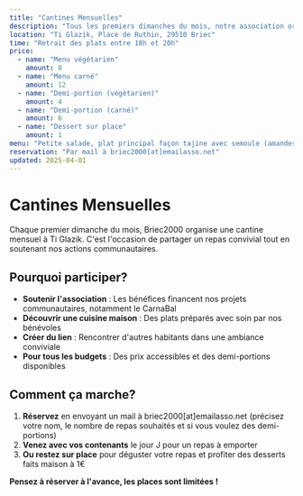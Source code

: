 ```yaml
---
title: "Cantines Mensuelles"
description: "Tous les premiers dimanches du mois, notre association organise une cantine mensuelle à Ti Glazik."
location: "Ti Glazik, Place de Ruthin, 29510 Briec"
time: "Retrait des plats entre 18h et 20h"
price:
  - name: "Menu végétarien"
    amount: 8
  - name: "Menu carné"
    amount: 12
  - name: "Demi-portion (végétarien)"
    amount: 4
  - name: "Demi-portion (carné)"
    amount: 6
  - name: "Dessert sur place"
    amount: 1
menu: "Petite salade, plat principal façon tajine avec semoule (amandes, abricots, raisins secs, légumes, protéine de soja ou poulet)"
reservation: "Par mail à briec2000[at]emailasso.net"
updated: 2025-04-01
---
```


# Cantines Mensuelles

Chaque premier dimanche du mois, Briec2000 organise une cantine mensuel à Ti Glazik. C'est l'occasion de partager un repas convivial tout en soutenant nos actions communautaires.

## Pourquoi participer?

- **Soutenir l'association** : Les bénéfices financent nos projets communautaires, notamment le CarnaBal
- **Découvrir une cuisine maison** : Des plats préparés avec soin par nos bénévoles
- **Créer du lien** : Rencontrer d'autres habitants dans une ambiance conviviale
- **Pour tous les budgets** : Des prix accessibles et des demi-portions disponibles

## Comment ça marche?

1. **Réservez** en envoyant un mail à <span class="email-copy">briec2000[at]emailasso.net</span> (précisez votre nom, le nombre de repas souhaités et si vous voulez des demi-portions)
2. **Venez avec vos contenants** le jour J pour un repas à emporter
3. **Ou restez sur place** pour déguster votre repas et profiter des desserts faits maison à 1€

**Pensez à réserver à l'avance, les places sont limitées !**